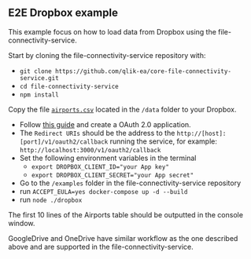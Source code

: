 ## E2E Dropbox example

This example focus on how to load data from Dropbox using the file-connectivity-service.

Start by cloning the file-connectivity-service repository with:
- `git clone https://github.com/qlik-ea/core-file-connectivity-service.git`
- `cd file-connectivity-service`
- `npm install`

Copy the file [`airports.csv`](https://github.com/qlik-ea/core-file-connectivity-service/blob/master/data/airports.csv) located in the `/data` folder to your Dropbox.

- Follow [this guide](https://www.dropbox.com/developers/reference/oauth-guide) and create a OAuth 2.0 application.
- The `Redirect URIs` should be the address to the `http://[host]:[port]/v1/oauth2/callback` running the service, for example: `http://localhost:3000/v1/oauth2/callback`
- Set the following environment variables in the terminal
    - `export DROPBOX_CLIENT_ID="your App key"`
    - `export DROPBOX_CLIENT_SECRET="your App secret"`
- Go to the `/examples` folder in the file-connectivity-service repository
- run `ACCEPT_EULA=yes docker-compose up -d --build`
- run `node ./dropbox`

The first 10 lines of the Airports table should be outputted in the console window.

GoogleDrive and OneDrive have similar workflow as the one described above and are supported in the file-connectivity-service.
